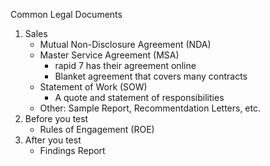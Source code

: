 Common Legal Documents

1. Sales
	* Mutual Non-Disclosure Agreement (NDA)
	* Master Service Agreement (MSA)
		* rapid 7 has their agreement online 
		* Blanket agreement that covers many contracts 
	* Statement of Work (SOW)
		* A quote and statement of responsibilities 
	* Other: Sample Report, Recommentdation Letters, etc.
2. Before you test
	* Rules of Engagement (ROE)
3. After you test
	* Findings Report